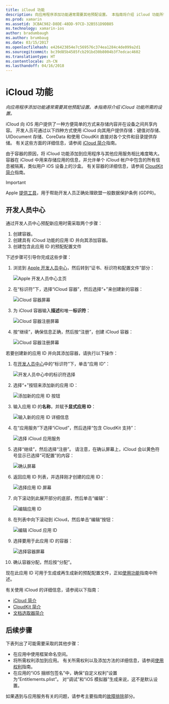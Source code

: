 ```yaml
---
title: iCloud 功能
description: 向应用程序添加功能通常需要其他预配设置。 本指南将介绍 iCloud 功能所需的设置。
ms.prod: xamarin
ms.assetid: 3CBAC982-D8DE-48DD-97CD-32B551D9DB85
ms.technology: xamarin-ios
author: bradumbaugh
ms.author: brumbaug
ms.date: 03/15/2017
ms.openlocfilehash: e426423854e7c569576c374ea1284c4de099a2d1
ms.sourcegitcommit: bc39d85b4585fcb291bd30b8004b3f7edcac4602
ms.translationtype: HT
ms.contentlocale: zh-CN
ms.lasthandoff: 04/16/2018
---
```

# <a name="icloud-capabilities"></a>iCloud 功能

_向应用程序添加功能通常需要其他预配设置。本指南将介绍 iCloud 功能所需的设置。_

iCloud 向 iOS 用户提供了一种方便简单的方式来存储内容并在设备之间共享内容。 开发人员可通过以下四种方式使用 iCloud 向其用户提供存储：键值对存储、UIDocument 存储、CoreData 和使用 CloudKit 直接对各个文件和目录提供存储。 有关这些方面的详细信息，请参阅 [iCloud 简介](~/ios/data-cloud/introduction-to-icloud.md)指南。

由于容器的原因，将 iCloud 功能添加到应用程序与其他应用服务相比难度略大。 容器在 iCloud 中用来存储应用的信息，并允许单个 iCloud 帐户中包含的所有信息被隔离，类似用户 iOS 设备上的沙盒。 有关容器的详细信息，请参阅 [CloudKit 简介](~/ios/data-cloud/intro-to-cloudkit.md)指南。

> [!IMPORTANT]
> Apple [提供工具](https://developer.apple.com/support/allowing-users-to-manage-data/)，用于帮助开发人员正确处理欧盟一般数据保护条例 (GDPR)。

<a name="icloud-developer-center" />

## <a name="developer-center"></a>开发人员中心

通过开发人员中心预配新应用时需采取两个步骤：

1.  创建容器。
2.  创建具有 iCloud 功能的应用 ID 并向其添加容器。
3. 创建包含此应用 ID 的预配配置文件

下述步骤可引导你完成这些步骤：

1.  浏览到 [Apple 开发人员中心](https://developer.apple.com/account/)，然后转到“证书、标识符和配置文件”部分： 
    
     ![Apple 开发人员中心主页](icloud-capabilities-images/image22.png)

2.  在“标识符”下，选择“iCloud 容器”，然后选择“+”来创建新的容器：  
    
    ![iCloud 容器屏幕](icloud-capabilities-images/image23.png)

3.  为 iCloud 容器输入**描述**和唯一**标识符**： 
    
    ![iCloud 容器注册屏幕](icloud-capabilities-images/image24.png)

4.  按“继续”，确保信息正确，然后按“注册”，创建 iCloud 容器：  
    
    ![iCloud 容器注册屏幕](icloud-capabilities-images/image25.png)

若要创建新的应用 ID 并向其添加容器，请执行以下操作：

1.  在[开发人员中心](https://developer.apple.com/account/)中的“标识符”下，单击“应用 ID”： 
    
    ![开发人员中心中的标识符选择](icloud-capabilities-images/image26.png)

2.  选择“+”按钮来添加新的应用 ID： 
    
    ![添加新的应用 ID 按钮](icloud-capabilities-images/image27.png)

3.  输入应用 ID 的**名称**，并赋予**显式应用 ID**：
    
    ![输入新的应用 ID 详细信息](icloud-capabilities-images/image28.png)

4.  在“应用服务”下选择“iCloud”，然后选择“包含 CloudKit 支持”：
    
    ![选择 iCloud 应用服务](icloud-capabilities-images/image29.png)

5.  选择“继续”，然后选择“注册”。 请注意，在确认屏幕上，iCloud 会以黄色符号显示已选择“可配置”的内容：   
    
    ![确认屏幕](icloud-capabilities-images/image30.png)

6.  返回应用 ID 列表，并选择刚才创建的应用 ID： 
    
    ![选择应用 ID 屏幕](icloud-capabilities-images/image31.png)

7.  向下滚动到此展开部分的底部，然后单击“编辑”：
    
    ![编辑应用 ID](icloud-capabilities-images/image32.png)

8.  在列表中向下滚动到 iCloud，然后单击“编辑”按钮：  
    
    ![编辑 iCloud 应用 ID](icloud-capabilities-images/image33.png)

9.  选择要用于此应用 ID 的容器：  
    
    ![选择容器屏幕](icloud-capabilities-images/image34.png)

10. 确认容器分配，然后按“分配”。
 
现在此应用 ID 可用于生成或再生成新的预配配置文件，正如[使用功能](~/ios/deploy-test/provisioning/capabilities/index.md)指南中所述。 

有关使用 iCloud 的详细信息，请参阅以下指南：

*   [iCloud 简介](~/ios/data-cloud/introduction-to-icloud.md)
*   [CloudKit 简介](~/ios/data-cloud/intro-to-cloudkit.md)
*   [文档选取器简介](~/ios/platform/document-picker.md)

## <a name="next-steps"></a>后续步骤
 
下表列出了可能需要采取的其他步骤：

* 在应用中使用框架命名空间。
* 将所需权利添加到应用。 有关所需权利以及添加方法的详细信息，请参阅[使用权利](~/ios/deploy-test/provisioning/entitlements.md)指南。
* 在应用的“iOS 捆绑包签名”中，确保“自定义权利”设置为“Entitlements.plist”。 对“调试”和“iOS 模拟器”生成来说，这不是默认设置。

如果遇到与应用服务有关的问题，请参考主要指南的[故障排除](~/ios/deploy-test/provisioning/capabilities/index.md)部分。